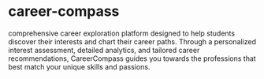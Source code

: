 # career-compass
comprehensive career exploration platform designed to help students discover their interests and chart their career paths. Through a personalized interest assessment, detailed analytics, and tailored career recommendations, CareerCompass guides you towards the professions that best match your unique skills and passions.
